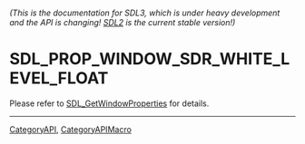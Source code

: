###### (This is the documentation for SDL3, which is under heavy development and the API is changing! [SDL2](https://wiki.libsdl.org/SDL2/) is the current stable version!)
# SDL_PROP_WINDOW_SDR_WHITE_LEVEL_FLOAT

Please refer to [SDL_GetWindowProperties](SDL_GetWindowProperties) for details.

----
[CategoryAPI](CategoryAPI), [CategoryAPIMacro](CategoryAPIMacro)

